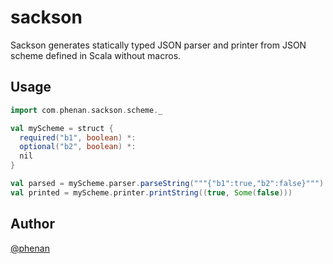 # sackson

Sackson generates statically typed JSON parser and printer from JSON scheme defined in Scala without macros.

## Usage

```scala
import com.phenan.sackson.scheme._

val myScheme = struct {
  required("b1", boolean) *: 
  optional("b2", boolean) *:
  nil
}

val parsed = myScheme.parser.parseString("""{"b1":true,"b2":false}""")  // Right((true, Some(false)))
val printed = myScheme.printer.printString((true, Some(false)))         // {"b1":true,"b2":false}
```

## Author

[@phenan](https://twitter.com/phenan)
